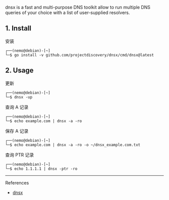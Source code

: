 dnsx is a fast and multi-purpose DNS toolkit allow to run multiple DNS queries of your choice with a list of user-supplied resolvers.

## 1. Install

安装

```
┌──(nemo@debian)-[~]
└─$ go install -v github.com/projectdiscovery/dnsx/cmd/dnsx@latest
```

## 2. Usage

更新

```
┌──(nemo@debian)-[~]
└─$ dnsx -up
```

查询 A 记录

```
┌──(nemo@debian)-[~]
└─$ echo example.com | dnsx -a -ro
```

保存 A 记录

```
┌──(nemo@debian)-[~]
└─$ echo example.com | dnsx -a -ro -o ~/dnsx_example.com.txt
```

查询 PTR 记录

```
┌──(nemo@debian)-[~]
└─$ echo 1.1.1.1 | dnsx -ptr -ro
```

---

References

- [dnsx](https://github.com/projectdiscovery/dnsx)

